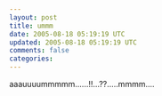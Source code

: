 ```yaml
---
layout: post
title: ummm
date: 2005-08-18 05:19:19 UTC
updated: 2005-08-18 05:19:19 UTC
comments: false
categories:
---
```


aaauuuummmmm......!!...??.....mmmm....